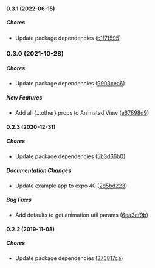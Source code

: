 #### 0.3.1 (2022-06-15)

##### Chores

*  Update package dependencies ([b1f7f595](https://github.com/joeyschroeder/react-native-simple-animations/commit/b1f7f595158c7134fc600d95ee2cb9d8b7ef930a))

### 0.3.0 (2021-10-28)

##### Chores

*  Update package dependencies ([9903cea6](https://github.com/joeyschroeder/react-native-simple-animations/commit/9903cea697bc5affd2bcd787bd960ad1c520b549))

##### New Features

*  Add all {...other} props to Animated.View ([e67898d9](https://github.com/joeyschroeder/react-native-simple-animations/commit/e67898d92155d8a63edc9e588634e200fac95d59))

#### 0.2.3 (2020-12-31)

##### Chores

*  Update package dependencies ([5b3d66b0](https://github.com/joeyschroeder/react-native-simple-animations/commit/5b3d66b076cd16dfc046543496aad61330866e99))

##### Documentation Changes

*  Update example app to expo 40 ([2d5bd223](https://github.com/joeyschroeder/react-native-simple-animations/commit/2d5bd2233f7fa5bf3a69cbbd4b8d0d70117e8604))

##### Bug Fixes

*  Add defaults to get animation util params ([6ea3df9b](https://github.com/joeyschroeder/react-native-simple-animations/commit/6ea3df9b518c938f67853e30a27f5e52fbe208b4))

#### 0.2.2 (2019-11-08)

##### Chores

*  Update package dependencies ([373817ca](https://github.com/joeyschroeder/react-native-simple-animations/commit/373817cad95cce2682301ba8f3aedcf531a62a70))

